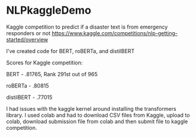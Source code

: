 # NLPkaggleDemo
Kaggle competition to predict if a disaster text is from emergency responders or not
https://www.kaggle.com/competitions/nlp-getting-started/overview

I've created code for BERT, roBERTa, and distilBERT

Scores for Kaggle competition:

BERT - .81765, Rank 291st out of 965

roBERTa - .80815

distilBERT - .77015

I had issues with the kaggle kernel around installing the transformers library.   I used colab and had to download CSV files from Kaggle, upload to colab, download submission file from colab and then submit file to kaggle competition.  

